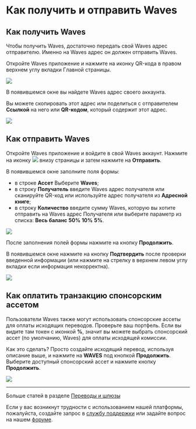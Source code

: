 # Как получить и отправить Waves

## Как получить Waves

Чтобы получить Waves, достаточно передать свой Waves адрес отправителю. Именно на Waves адрес он должен отправить Waves.

Откройте Waves приложение и нажмите на иконку QR-кода в правом верхнем углу вкладки Главной страницы.

![](/waves-client/mobile-apps/_assets/waves_address_01.png)

В появившемся окне вы найдете Waves адрес своего аккаунта.

Вы можете скопировать этот адрес или поделиться с отправителем **Ссылкой** на него или **QR-кодом**, который содержит этот адрес.

![](/waves-client/mobile-apps/_assets/waves_address_02.png)

## Как отправить Waves

Откройте Waves приложение и войдите в свой Waves аккаунт.
Нажмите на иконку ![](/waves-client/mobile-apps/_assets/waves_transfers_ios_01.png) внизу страницы и затем нажмите на **Отправить**.

В появившемся окне заполните поля формы:

* в строке **Ассет** Выберите **Waves**;
* в строку **Получатель** введите Waves адрес получателя или сканируйте QR-код или используйте адрес получателя из **Адресной книге**;
* в строку **Количество** введите сумму Waves, которую вы хотите отправить на Waves адрес Получателя или выберите параметр из списка: **Весь баланс** **50%** **10%** **5%**.

![](/waves-client/mobile-apps/_assets/waves_transfers_ios_02.png)

После заполнения полей формы нажмите на кнопку **Продолжить**.

В появившемся окне нажмите на кнопку **Подтвердить** после проверки введенной информации (или нажмите на стрелку в верхнем левом углу вкладки если информация некорректна).

![](/waves-client/mobile-apps/_assets/waves_transfers_ios_03.png)

## Как оплатить транзакцию спонсорским ассетом

Пользователи Waves также могут использовать спонсорские ассеты для оплаты исходящих переводов. Проверьте ваш портфель. Если вы видите там токен с иконкой **%**, значит вы можете выбрать спонсорский ассет (по умолчанию, Waves) для оплаты исходящей комиссии.

Как это сделать? Просто создайте исходящий перевод, используя описание выше, и нажмите на **WAVES** под кнопкой **Продолжить**.
Выберите доступный спонсорский ассет и нажмите кнопку **Продолжить**.

![](/waves-client/mobile-apps/_assets/transaction_fee.png)

___

Больше статей в разделе [Переводы и шлюзы](/waves-client/mobile-apps/iOS/wallet-management.md)

Если у вас возникнут трудности с использованием нашей платформы, пожалуйста, создайте запрос в [службу поддержки](https://support.wavesplatform.com/) или задайте вопрос на нашем [форуме](https://forum.wavesplatform.com/).
